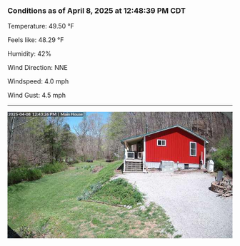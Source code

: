 ### Conditions as of April 8, 2025 at 12:48:39 PM CDT 

Temperature: 49.50 &deg;F

Feels like: 48.29 &deg;F

Humidity: 42%

Wind Direction: NNE

Windspeed: 4.0 mph

Wind Gust: 4.5 mph

---

<img src="./images/latest.jpeg"/>

